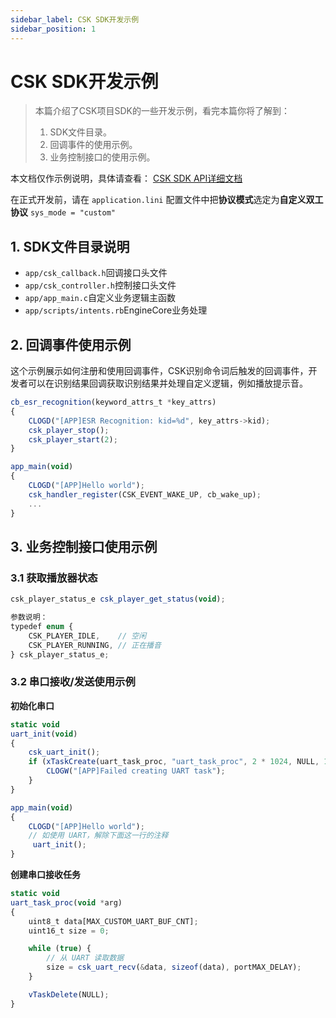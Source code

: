 ```yaml
---
sidebar_label: CSK SDK开发示例
sidebar_position: 1
---
```


# CSK SDK开发示例

> 本篇介绍了CSK项目SDK的一些开发示例，看完本篇你将了解到：
>
> 1. SDK文件目录。
> 2. 回调事件的使用示例。
> 3. 业务控制接口的使用示例。

本文档仅作示例说明，具体请查看： [CSK SDK API详细文档](https://open.listenai.com/csksdk/csk4002/sdk/files.html)

在正式开发前，请在 `application.lini` 配置文件中把**协议模式**选定为**自定义双工协议** `sys_mode = "custom"`


## 1. SDK文件目录说明

- `app/csk_callback.h`回调接口头文件
- `app/csk_controller.h`控制接口头文件
- `app/app_main.c`自定义业务逻辑主函数
- `app/scripts/intents.rb`EngineCore业务处理

## 2. 回调事件使用示例

这个示例展示如何注册和使用回调事件，CSK识别命令词后触发的回调事件，开发者可以在识别结果回调获取识别结果并处理自定义逻辑，例如播放提示音。

```js
cb_esr_recognition(keyword_attrs_t *key_attrs)
{
    CLOGD("[APP]ESR Recognition: kid=%d", key_attrs->kid);
    csk_player_stop();
    csk_player_start(2);
}

app_main(void)
{
	CLOGD("[APP]Hello world");
	csk_handler_register(CSK_EVENT_WAKE_UP, cb_wake_up);
    ...
}
```

## 3. 业务控制接口使用示例

### 3.1 获取播放器状态

```js
csk_player_status_e csk_player_get_status(void);

参数说明：
typedef enum {
    CSK_PLAYER_IDLE,    // 空闲
    CSK_PLAYER_RUNNING, // 正在播音
} csk_player_status_e;
```

### 3.2 串口接收/发送使用示例

**初始化串口**

```js
static void
uart_init(void)
{
	csk_uart_init();
	if (xTaskCreate(uart_task_proc, "uart_task_proc", 2 * 1024, NULL, 13, NULL) != pdPASS) {
		CLOGW("[APP]Failed creating UART task");
	}
}

app_main(void)
{
	CLOGD("[APP]Hello world");
	// 如使用 UART，解除下面这一行的注释
	 uart_init();
}
```

**创建串口接收任务**

```js
static void
uart_task_proc(void *arg)
{
	uint8_t data[MAX_CUSTOM_UART_BUF_CNT];
	uint16_t size = 0;

	while (true) {
		// 从 UART 读取数据
		size = csk_uart_recv(&data, sizeof(data), portMAX_DELAY);
	}

	vTaskDelete(NULL);
}
```